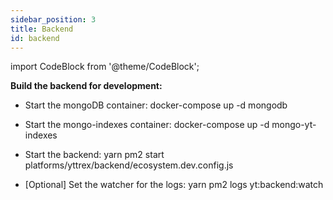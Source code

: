 ```yaml
---
sidebar_position: 3
title: Backend
id: backend
---
```


import CodeBlock from '@theme/CodeBlock';

**Build the backend for development:**

- Start the mongoDB container:
  <CodeBlock className="language-bash">
  docker-compose up -d mongodb
  </CodeBlock>

- Start the mongo-indexes container:
  <CodeBlock className="language-bash">
  docker-compose up -d mongo-yt-indexes
  </CodeBlock>
- Start the backend:
  <CodeBlock className="language-bash">
  yarn pm2 start platforms/yttrex/backend/ecosystem.dev.config.js
  </CodeBlock>

- [Optional] Set the watcher for the logs:
  <CodeBlock className="language-bash">
  yarn pm2 logs yt:backend:watch
  </CodeBlock>
